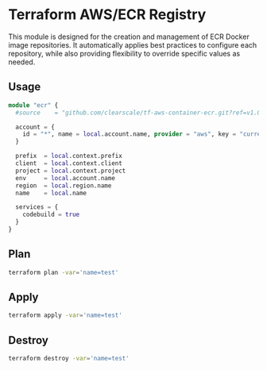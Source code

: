 # Terraform AWS/ECR Registry

This module is designed for the creation and management of ECR Docker image repositories. It automatically applies best practices to configure each repository, while also providing flexibility to override specific values as needed.

## Usage

```terraform
module "ecr" {
  #source    = "github.com/clearscale/tf-aws-container-ecr.git?ref=v1.0.0"

  account = {
    id = "*", name = local.account.name, provider = "aws", key = "current", region = local.region.name
  }

  prefix  = local.context.prefix
  client  = local.context.client
  project = local.context.project
  env     = local.account.name
  region  = local.region.name
  name    = local.name

  services = {
    codebuild = true
  }
}
```

## Plan

```bash
terraform plan -var='name=test'
```

## Apply

```bash
terraform apply -var='name=test'
```

## Destroy

```bash
terraform destroy -var='name=test'
```